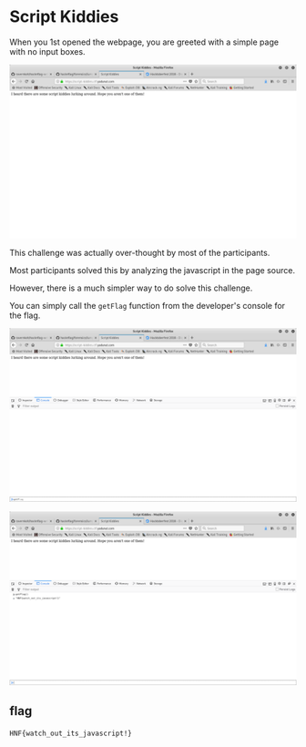 # Script Kiddies

When you 1st opened the webpage, you are greeted with a simple page with no input boxes.

![](index-page.png)

This challenge was actually over-thought by most of the participants.

Most participants solved this by analyzing the javascript in the page source.

However, there is a much simpler way to do solve this challenge.

You can simply call the `getFlag` function from the developer's console for the flag.

![getflag function](getflag.png)

![flag](flag.png)


## flag

`HNF{watch_out_its_javascript!}`
